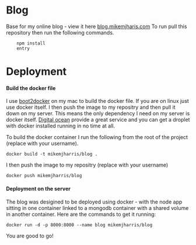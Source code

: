 Blog             
========================

Base for my online blog - view it here [blog.mikemjharis.com](http://blog.mikemjharris.com) To run pull this repository then run the following commands.

```
    npm install 
    entry
```





Deployment
===========================

#### Build the docker file 
I use [boot2docker](https://github.com/boot2docker/boot2docker) on my mac to build the docker file.  If you are on linux just use docker itself.  I then push the image to my repositry and then pull it down on my server.  This means the only dependency I need on my server is docker itself. [Digital ocean](https://www.digitalocean.com/) provide a great service and you can get a droplet with docker installed running in no time at all.

To build the docker container I run the following from the root of the project (replace with your username).

```
docker build -t mikemjharris/blog .
```

I then push the image to my repositry (replace with your username)

```
docker push mikemjharris/blog
```


#### Deployment on the server
The blog was desigined to be deployed using docker - with the node app sitting in one container linked to a mongodb container with a shared volume in another container.  Here are the commands to get it running:

```
docker run -d -p 8000:8000 --name blog mikemjharris/blog
```


You are good to go!


